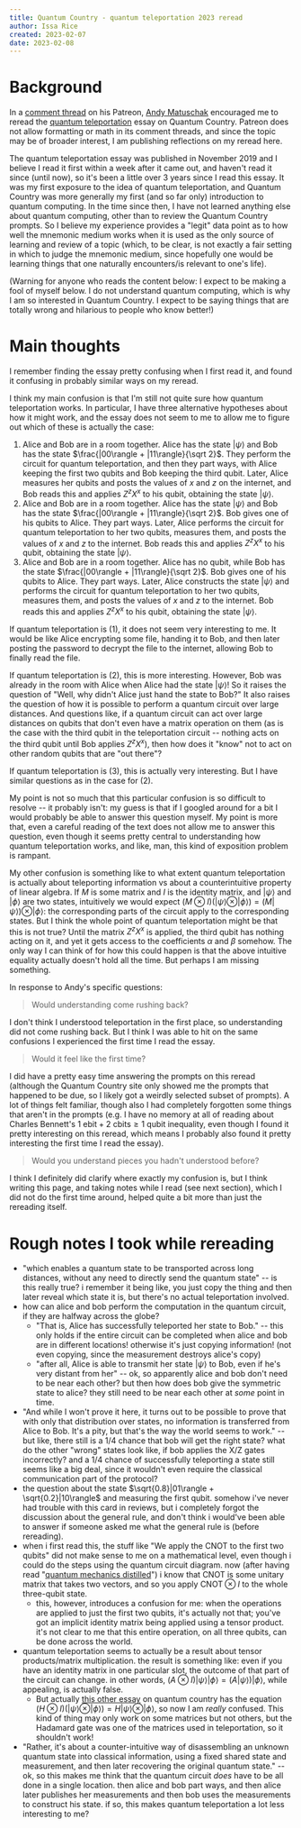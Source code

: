 ```yaml
---
title: Quantum Country - quantum teleportation 2023 reread
author: Issa Rice
created: 2023-02-07
date: 2023-02-08
---
```


# Background

In a [comment thread](https://www.patreon.com/posts/towards-impact-76438674) on his Patreon, [Andy Matuschak](https://andymatuschak.org/) encouraged me to reread the [quantum teleportation](https://quantum.country/teleportation) essay on Quantum Country. Patreon does not allow formatting or math in its comment threads, and since the topic may be of broader interest, I am publishing reflections on my reread here.

The quantum teleportation essay was published in November 2019 and I believe I read it first within a week after it came out, and haven't read it since (until now), so it's been a little over 3 years since I read this essay. It was my first exposure to the idea of quantum teleportation, and Quantum Country was more generally my first (and so far only) introduction to quantum computing. In the time since then, I have not learned anything else about quantum computing, other than to review the Quantum Country prompts. So I believe my experience provides a "legit" data point as to how well the mnemonic medium works when it is used as the only source of learning and review of a topic (which, to be clear, is not exactly a fair setting in which to judge the mnemonic medium, since hopefully one would be learning things that one naturally encounters/is relevant to one's life).

(Warning for anyone who reads the content below: I expect to be making a fool of myself below.  I do not understand quantum computing, which is why I am so interested in Quantum Country. I expect to be saying things that are totally wrong and hilarious to people who know better!)

# Main thoughts

I remember finding the essay pretty confusing when I first read it, and found it confusing in probably similar ways on my reread.

I think my main confusion is that I'm still not quite sure how quantum teleportation works. In particular, I have three alternative hypotheses about how it might work, and the essay does not seem to me to allow me to figure out which of these is actually the case:

1. Alice and Bob are in a room together. Alice has the state $|\psi\rangle$ and Bob has the state $\frac{|00\rangle + |11\rangle}{\sqrt 2}$. They perform the circuit for quantum teleportation, and then they part ways, with Alice keeping the first two qubits and Bob keeping the third qubit. Later, Alice measures her qubits and posts the values of $x$ and $z$ on the internet, and Bob reads this and applies $Z^z X^x$ to his qubit, obtaining the state $|\psi\rangle$.
2. Alice and Bob are in a room together. Alice has the state $|\psi\rangle$ and Bob has the state $\frac{|00\rangle + |11\rangle}{\sqrt 2}$. Bob gives one of his qubits to Alice. They part ways. Later, Alice performs the circuit for quantum teleportation to her two qubits, measures them, and posts the values of $x$ and $z$ to the internet. Bob reads this and applies $Z^z X^x$ to his qubit, obtaining the state $|\psi\rangle$.
3. Alice and Bob are in a room together. Alice has no qubit, while Bob has the state $\frac{|00\rangle + |11\rangle}{\sqrt 2}$. Bob gives one of his qubits to Alice. They part ways. Later, Alice constructs the state $|\psi\rangle$ and performs the circuit for quantum teleportation to her two qubits, measures them, and posts the values of $x$ and $z$ to the internet. Bob reads this and applies $Z^z X^x$ to his qubit, obtaining the state $|\psi\rangle$.

If quantum teleportation is (1), it does not seem very interesting to me. It would be like Alice encrypting some file, handing it to Bob, and then later posting the password to decrypt the file to the internet, allowing Bob to finally read the file.

If quantum teleportation is (2), this is more interesting. However, Bob was already in the room with Alice when Alice had the state $|\psi\rangle$! So it raises the question of "Well, why didn't Alice just hand the state to Bob?" It also raises the question of how it is possible to perform a quantum circuit over large distances. And questions like, if a quantum circuit can act over large distances on qubits that don't even have a matrix operation on them (as is the case with the third qubit in the teleportation circuit -- nothing acts on the third qubit until Bob applies $Z^z X^x$), then how does it "know" not to act on other random qubits that are "out there"?

If quantum teleportation is (3), this is actually very interesting. But I have similar questions as in the case for (2).

My point is not so much that this particular confusion is so difficult to resolve -- it probably isn't: my guess is that if I googled around for a bit I would probably be able to answer this question myself. My point is more that, even a careful reading of the text does not allow me to answer this question, even though it seems pretty central to understanding how quantum teleportation works, and like, man, this kind of exposition problem is rampant.

My other confusion is something like to what extent quantum teleportation is actually about teleporting information vs about a counterintuitive property of linear algebra. If $M$ is some matrix and $I$ is the identity matrix, and $|\psi\rangle$ and $|\phi\rangle$ are two states, intuitively we would expect $(M\otimes I)(|\psi\rangle \otimes |\phi\rangle) = (M|\psi\rangle)\otimes |\phi\rangle$: the corresponding parts of the circuit apply to the corresponding states. But I think the whole point of quantum teleportation might be that this is not true? Until the matrix $Z^z X^x$ is applied, the third qubit has nothing acting on it, and yet it gets access to the coefficients $\alpha$ and $\beta$ somehow. The only way I can think of for how this could happen is that the above intuitive equality actually doesn't hold all the time. But perhaps I am missing something.

In response to Andy's specific questions:

> Would understanding come rushing back?

I don't think I understood teleportation in the first place, so understanding did not come rushing back.  But I think I was able to hit on the same confusions I experienced the first time I read the essay.

> Would it feel like the first time?

I did have a pretty easy time answering the prompts on this reread (although the Quantum Country site only showed me the prompts that happened to be due, so I likely got a weirdly selected subset of prompts).  A lot of things felt familiar, though also I had completely forgotten some things that aren't in the prompts (e.g. I have no memory at all of reading about Charles Bennett's $1 \text{ ebit} + 2 \text{ cbits} \geq 1 \text{ qubit}$ inequality, even though I found it pretty interesting on this reread, which means I probably also found it pretty interesting the first time I read the essay).

> Would you understand pieces you hadn't understood before?

I think I definitely did clarify where exactly my confusion is, but I think writing this page, and taking notes while I read (see next section), which I did not do the first time around, helped quite a bit more than just the rereading itself.

# Rough notes I took while rereading

- "which enables a quantum state to be transported across long distances, without any need to directly send the quantum state" -- is this really true? i remember it being like, you just copy the thing and then later reveal which state it is, but there's no actual teleportation involved.
- how can alice and bob perform the computation in the quantum circuit, if they are halfway across the globe?
	- "That is, Alice has successfully teleported her state to Bob." -- this only holds if the entire circuit can be completed when alice and bob are in different locations! otherwise it's just copying information! (not even copying, since the measurement destroys alice's copy)
	- "after all, Alice is able to transmit her state $|\psi\rangle$ to Bob, even if he's very distant from her" -- ok, so apparently alice and bob don't need to be near each other? but then how does bob give the symmetric state to alice? they still need to be near each other at *some* point in time.
- "And while I won't prove it here, it turns out to be possible to prove that with only that distribution over states, no information is transferred from Alice to Bob. It's a pity, but that's the way the world seems to work." -- but like, there still is a 1/4 chance that bob will get the right state? what do the other "wrong" states look like, if bob applies the X/Z gates incorrectly? and a 1/4 chance of successfully teleporting a state still seems like a big deal, since it wouldn't even require the classical communication part of the protocol?
- the question about the state $\sqrt{0.8}|01\rangle + \sqrt{0.2}|10\rangle$ and measuring the first qubit. somehow i've never had trouble with this card in reviews, but i completely forgot the discussion about the general rule, and don't think i would've been able to answer if someone asked me what the general rule is (before rereading).
- when i first read this, the stuff like "We apply the CNOT to the first two qubits" did not make sense to me on a mathematical level, even though i could do the steps using the quantum circuit diagram. now (after having read "[quantum mechanics distilled](https://quantum.country/qm)") i know that CNOT is some unitary matrix that takes two vectors, and so you apply $\mathrm{CNOT} \otimes I$ to the whole three-qubit state.
	- this, however, introduces a confusion for me: when the operations are applied to just the first two qubits, it's actually not that; you've got an implicit identity matrix being applied using a tensor product. it's not clear to me that this entire operation, on all three qubits, can be done across the world.
- quantum teleportation seems to actually be a result about tensor products/matrix multiplication. the result is something like: even if you have an identity matrix in one particular slot, the outcome of that part of the circuit can change. in other words, $(A \otimes I)|\psi\rangle |\phi\rangle = (A|\psi\rangle)|\phi\rangle$, while appealing, is actually false.
	- But actually [this other essay](https://quantum.country/qm#fourth-postulate-qm) on quantum country has the equation $(H \otimes I)(|\psi\rangle \otimes |\phi\rangle) = H|\psi\rangle \otimes |\phi\rangle$, so now I am *really* confused. This kind of thing may only work on some matrices but not others, but the Hadamard gate was one of the matrices used in teleportation, so it shouldn't work!
- "Rather, it's about a counter-intuitive way of disassembling an unknown quantum state into classical information, using a fixed shared state and measurement, and then later recovering the original quantum state." -- ok, so this makes me think that the quantum circuit *does* have to be all done in a single location. then alice and bob part ways, and then alice later publishes her measurements and then bob uses the measurements to construct his state. if so, this makes quantum teleportation a lot less interesting to me?